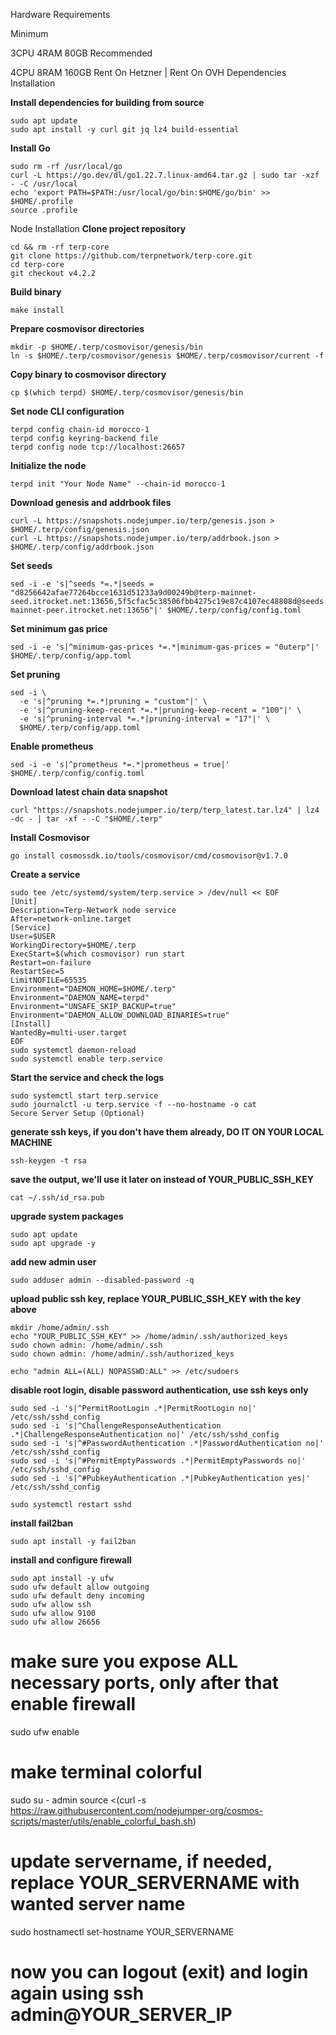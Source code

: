 Hardware Requirements

Minimum

3CPU 4RAM 80GB
Recommended

4CPU 8RAM 160GB
Rent On Hetzner | Rent On OVH
Dependencies Installation

**Install dependencies for building from source**
```
sudo apt update
sudo apt install -y curl git jq lz4 build-essential
```

**Install Go**
```
sudo rm -rf /usr/local/go
curl -L https://go.dev/dl/go1.22.7.linux-amd64.tar.gz | sudo tar -xzf - -C /usr/local
echo 'export PATH=$PATH:/usr/local/go/bin:$HOME/go/bin' >> $HOME/.profile
source .profile
```

Node Installation
**Clone project repository**
```
cd && rm -rf terp-core
git clone https://github.com/terpnetwork/terp-core.git
cd terp-core
git checkout v4.2.2
```

**Build binary**
```
make install
```

**Prepare cosmovisor directories**
```
mkdir -p $HOME/.terp/cosmovisor/genesis/bin
ln -s $HOME/.terp/cosmovisor/genesis $HOME/.terp/cosmovisor/current -f
```

**Copy binary to cosmovisor directory**
```
cp $(which terpd) $HOME/.terp/cosmovisor/genesis/bin
```

**Set node CLI configuration**
```
terpd config chain-id morocco-1
terpd config keyring-backend file
terpd config node tcp://localhost:26657
```

**Initialize the node**
```
terpd init "Your Node Name" --chain-id morocco-1
```

**Download genesis and addrbook files**
```
curl -L https://snapshots.nodejumper.io/terp/genesis.json > $HOME/.terp/config/genesis.json
curl -L https://snapshots.nodejumper.io/terp/addrbook.json > $HOME/.terp/config/addrbook.json
```

**Set seeds**
```
sed -i -e 's|^seeds *=.*|seeds = "d8256642afae77264bcce1631d51233a9d00249b@terp-mainnet-seed.itrocket.net:13656,5f5cfac5c38506fbb4275c19e87c4107ec48808d@seeds.nodex.one:10410,8542cd7e6bf9d260fef543bc49e59be5a3fa9074@seed.publicnode.com:26656,a81dc3bf1bb1c3837b768eeb82659eecc971890b@terp-mainnet-peer.itrocket.net:13656"|' $HOME/.terp/config/config.toml
```

**Set minimum gas price**
```
sed -i -e 's|^minimum-gas-prices *=.*|minimum-gas-prices = "0uterp"|' $HOME/.terp/config/app.toml
```

**Set pruning**
```
sed -i \
  -e 's|^pruning *=.*|pruning = "custom"|' \
  -e 's|^pruning-keep-recent *=.*|pruning-keep-recent = "100"|' \
  -e 's|^pruning-interval *=.*|pruning-interval = "17"|' \
  $HOME/.terp/config/app.toml
```

**Enable prometheus**
```
sed -i -e 's|^prometheus *=.*|prometheus = true|' $HOME/.terp/config/config.toml
```
**Download latest chain data snapshot**
```
curl "https://snapshots.nodejumper.io/terp/terp_latest.tar.lz4" | lz4 -dc - | tar -xf - -C "$HOME/.terp"
```

**Install Cosmovisor**
```
go install cosmossdk.io/tools/cosmovisor/cmd/cosmovisor@v1.7.0
```

**Create a service**
```
sudo tee /etc/systemd/system/terp.service > /dev/null << EOF
[Unit]
Description=Terp-Network node service
After=network-online.target
[Service]
User=$USER
WorkingDirectory=$HOME/.terp
ExecStart=$(which cosmovisor) run start
Restart=on-failure
RestartSec=5
LimitNOFILE=65535
Environment="DAEMON_HOME=$HOME/.terp"
Environment="DAEMON_NAME=terpd"
Environment="UNSAFE_SKIP_BACKUP=true"
Environment="DAEMON_ALLOW_DOWNLOAD_BINARIES=true"
[Install]
WantedBy=multi-user.target
EOF
sudo systemctl daemon-reload
sudo systemctl enable terp.service
```

**Start the service and check the logs**
```
sudo systemctl start terp.service
sudo journalctl -u terp.service -f --no-hostname -o cat
Secure Server Setup (Optional)
```

**generate ssh keys, if you don't have them already, DO IT ON YOUR LOCAL MACHINE**
```
ssh-keygen -t rsa
```

**save the output, we'll use it later on instead of YOUR_PUBLIC_SSH_KEY**
```
cat ~/.ssh/id_rsa.pub
```

**upgrade system packages**
```
sudo apt update
sudo apt upgrade -y
```

**add new admin user**
```
sudo adduser admin --disabled-password -q
```

**upload public ssh key, replace YOUR_PUBLIC_SSH_KEY with the key above**
```
mkdir /home/admin/.ssh
echo "YOUR_PUBLIC_SSH_KEY" >> /home/admin/.ssh/authorized_keys
sudo chown admin: /home/admin/.ssh
sudo chown admin: /home/admin/.ssh/authorized_keys

echo "admin ALL=(ALL) NOPASSWD:ALL" >> /etc/sudoers
```

**disable root login, disable password authentication, use ssh keys only**
```
sudo sed -i 's|^PermitRootLogin .*|PermitRootLogin no|' /etc/ssh/sshd_config
sudo sed -i 's|^ChallengeResponseAuthentication .*|ChallengeResponseAuthentication no|' /etc/ssh/sshd_config
sudo sed -i 's|^#PasswordAuthentication .*|PasswordAuthentication no|' /etc/ssh/sshd_config
sudo sed -i 's|^#PermitEmptyPasswords .*|PermitEmptyPasswords no|' /etc/ssh/sshd_config
sudo sed -i 's|^#PubkeyAuthentication .*|PubkeyAuthentication yes|' /etc/ssh/sshd_config

sudo systemctl restart sshd
```

**install fail2ban**
```
sudo apt install -y fail2ban
```

**install and configure firewall**
```
sudo apt install -y ufw
sudo ufw default allow outgoing
sudo ufw default deny incoming
sudo ufw allow ssh
sudo ufw allow 9100
sudo ufw allow 26656
```

# make sure you expose ALL necessary ports, only after that enable firewall
sudo ufw enable

# make terminal colorful
sudo su - admin
source <(curl -s https://raw.githubusercontent.com/nodejumper-org/cosmos-scripts/master/utils/enable_colorful_bash.sh)

# update servername, if needed, replace YOUR_SERVERNAME with wanted server name
sudo hostnamectl set-hostname YOUR_SERVERNAME

# now you can logout (exit) and login again using ssh admin@YOUR_SERVER_IP
